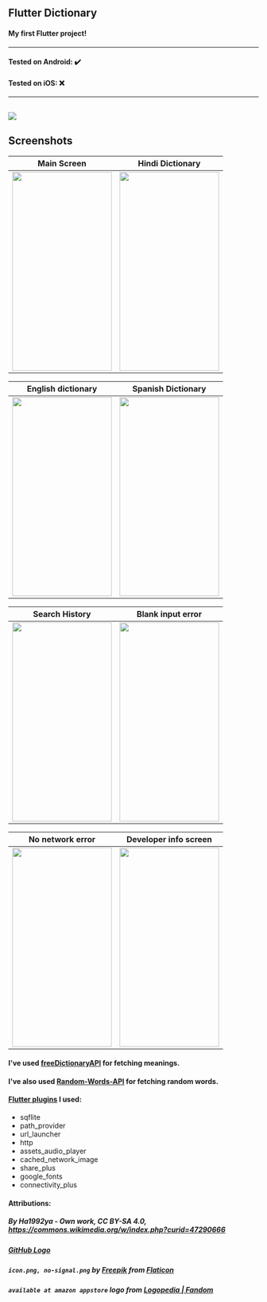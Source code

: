 ## Flutter Dictionary
#### My first Flutter project!
---
#### Tested on Android: ✔️
#### Tested on iOS: ❌
---
[![](https://static.wikia.nocookie.net/logopedia/images/d/d6/Available_at_Amazon_Appstore.svg/revision/latest/scale-to-width-down/145?cb=20201007175539)](https://www.amazon.com/gp/product/B09BG7C574)
---
## Screenshots
| Main Screen                                                   | Hindi Dictionary         |
| --------------------------------------------------------------------- | ---------------------------------------------------------------------------- |
| <img src="https://imgur.com/Zwvmf6f.png" style="width: 200; height: 400;"/> | <img src="https://imgur.com/op8FXf9.png" style="width: 200; height: 400;"/> |

| English dictionary                                            | Spanish Dictionary       |
| --------------------------------------------------------------------- | ---------------------------------------------------------------------------- |
| <img src="https://imgur.com/9IX8XMP.png" style="width: 200; height: 400;"/> | <img src="https://imgur.com/3jf1VK4.png" style="width: 200; height: 400;"/> |

| Search History                                                | Blank input error         |
| --------------------------------------------------------------------- | ---------------------------------------------------------------------------- |
| <img src="https://imgur.com/1wcEW6c.png" style="width: 200; height: 400;"/> | <img src="https://imgur.com/ZscdrDy.png" style="width: 200; height: 400;"/> |

| No network error                                              | Developer info screen     |
| --------------------------------------------------------------------- | ---------------------------------------------------------------------------- |
| <img src="https://imgur.com/IwOYblE.png" style="width: 200; height: 400;"/> | <img src="https://imgur.com/Qq5PWFi.png" style="width: 200; height: 400;"/> |

#### I've used [freeDictionaryAPI](https://github.com/meetDeveloper/freeDictionaryAPI) for fetching meanings.
#### I've also used [Random-Words-API](https://github.com/mcnaveen/Random-Words-API) for fetching random words.

#### [Flutter plugins](https://pub.dev) I used:
- sqflite
- path_provider
- url_launcher
- http
- assets_audio_player
- cached_network_image
- share_plus
- google_fonts
- connectivity_plus

#### Attributions:
##### By Ha1992ya - Own work, CC BY-SA 4.0, https://commons.wikimedia.org/w/index.php?curid=47290666
##### [GitHub Logo](https://github.githubassets.com/images/modules/logos_page/GitHub-Mark.png)
##### `icon.png, no-signal.png` by [Freepik](https://www.freepik.com) from [Flaticon](https://www.flaticon.com/)
##### `available at amazon appstore` logo from [Logopedia | Fandom](https://logos.fandom.com/wiki/Amazon_Appstore)